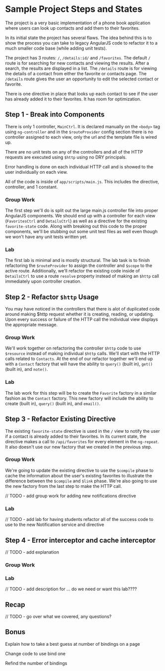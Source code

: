 # Sample Project Steps and States

The project is a very basic implementation of a phone book application where users can look up contacts and add them to their favorites.

In its initial state the project has several flaws.  The idea behind this is to show the process you can take to legacy AngularJS code to refactor it to a much smaller code base (while adding unit tests).

The project has 3 routes: `/`, `/details:id/` and `/favorites`.  The default `/` route is for searching for new contacts and viewing the results.  After a search, the results are displayed in a list.  The `/details` route is for viewing the details of a contact from either the favorite or contacts page.  The `/details` route gives the user an opportunity to edit the selected contact or favorite.

There is one directive in place that looks up each contact to see if the user has already added it to their favorites.  It has room for optimization.

## Step 1 - Break into Components

There is only 1 controller, `MainCtrl`.  It is declared manually on the `<body>` tag using `ng-controller` and in the `$routeProvider` config section there is no controller assigned to each view, only the url and the template file is wired up.

There are no unit tests on any of the controllers and all of the HTTP requests are executed using `$http` using no DRY principals.

Error handling is done on each individual HTTP call and is showed to the user individually on each view.

All of the code is inside of `app/scripts/main.js`.  This includes the directive, controller, and 1 constant.

### Group Work

The first step we'll do is split out the large main.js controller file into proper AngularJS components.  We should end up with a controller for each view (`FavoritesCtrl` and `DetailsCtrl`) as well as a directive for the existing `favorite-state` code.  Along with breaking out this code to the proper components, we'll be stubbing out some unit test files as well even though we won't have any unit tests written yet.

### Lab

The first lab is minimal and is mostly structural.  The lab task is to finish refactoring the `$routeProvider` to assign the controller and `$scope` to the active route.  Additionally, we'll refactor the existing code inside of `DetailsCtrl` to use a route `resolve` property instead of making an `$http` call immediately upon controller creation.

## Step 2 - Refactor `$http` Usage

You may have noticed in the controllers that there is alot of duplicated code around making $http request whether it is creating, reading, or updating.  Upon every success or failure of the HTTP call the individual view displays the appropriate message.

### Group Work

We'll work together on refactoring the controller `$http` code to use `$resource` instead of making individual `$http` calls.  We'll start with the HTTP calls related to `Contacts`.  At the end of our refactor together we'll end up with a `Contact` factory that will have the ability to `query()` (built in), `get()` (built in), and `note()`.

### Lab

The lab work for this step will be to create the `Favorite` factory in a similar fashion as the `Contact` factory.  This new factory will include the ability to create (built in), `query()` (built in), and `email()`.

## Step 3 - Refactor Existing Directive

The existing `favorite-state` directive is used in the `/` view to notify the user if a contact is already added to their favorites.  In its current state, the directive makes a call to `/api/favorites` for every element in the `ng-repeat`.  It also doesn't use our new factory that we created in the previous step.

### Group Work

We're going to update the existing directive to use the `$compile` phase to cache the information about the user's existing favorites to illustrate the difference between the `$compile` and `$link` phase.  We're also going to use the new factory from the last step to make the HTTP call.

// TODO - add group work for adding new notifications directive

### Lab

// TODO - add lab for having students refactor all of the success code to use to the new Notification service and directive

## Step 4 - Error interceptor and cache interceptor

// TODO - add explanation

### Group Work

### Lab

// TODO - add description for ... do we need or want this lab????

## Recap

// TODO - go over what we covered, any questions?

## Bonus

Explain how to take a best guess at number of bindings on a page

Change code to use bind one

Refind the number of bindings

